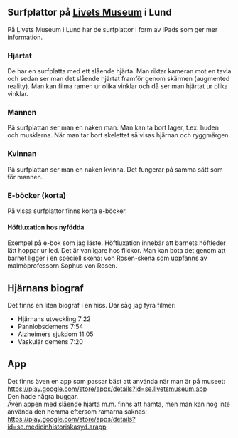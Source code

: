 ## Surfplattor på [Livets Museum](https://livetsmuseum.wordpress.com/) i Lund

På Livets Museum i Lund har de surfplattor i form av iPads som ger mer information.

### Hjärtat
De har en surfplatta med ett slående hjärta. Man riktar kameran mot en tavla och sedan ser man det slående hjärtat framför
genom skärmen (augmented reality). Man kan filma ramen ur olika vinklar och då ser man hjärtat ur olika vinklar.

### Mannen
På surfplattan ser man en naken man. Man kan ta bort lager, t.ex. huden och musklerna. När man tar bort skelettet så visas hjärnan och ryggmärgen.

### Kvinnan
På surfplattan ser man en naken kvinna. Det fungerar på samma sätt som för mannen.

### E-böcker (korta)
På vissa surfplattor finns korta e-böcker.

#### Höftluxation hos nyfödda
Exempel på e-bok som jag läste. Höftluxation innebär att barnets höftleder lätt hoppar ur led. Det är vanligare hos flickor. Man kan bota det genom att barnet ligger i en speciell skena: von Rosen-skena som uppfanns av malmöprofessorn Sophus von Rosen.

## Hjärnans biograf
Det finns en liten biograf i en hiss. Där såg jag fyra filmer:
* Hjärnans utveckling 7:22
* Pannlobsdemens 7:54
* Alzheimers sjukdom 11:05
* Vaskulär demens 7:20

## App
Det finns även en app som passar bäst att använda när man är på museet:    https://play.google.com/store/apps/details?id=se.livetsmuseum.app   
Den hade några buggar.  
Även appen med slående hjärta m.m. finns att hämta, men man kan nog inte använda den hemma eftersom ramarna saknas:  
https://play.google.com/store/apps/details?id=se.medicinhistoriskasyd.arapp  
